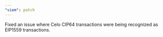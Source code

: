 ```yaml
---
"viem": patch
---
```


Fixed an issue where Celo CIP64 transactions were being recognized as EIP1559 transactions.
